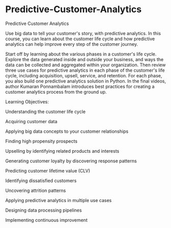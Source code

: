 # Predictive-Customer-Analytics
Predictive Customer Analytics

Use big data to tell your customer's story, with predictive analytics. In this course, you can learn about the customer life cycle and how predictive analytics can help improve every step of the customer journey.

Start off by learning about the various phases in a customer's life cycle. Explore the data generated inside and outside your business, and ways the data can be collected and aggregated within your organization. Then review three use cases for predictive analytics in each phase of the customer's life cycle, including acquisition, upsell, service, and retention. For each phase, you also build one predictive analytics solution in Python. In the final videos, author Kumaran Ponnambalam introduces best practices for creating a customer analytics process from the ground up.

Learning Objectives:

Understanding the customer life cycle

Acquiring customer data

Applying big data concepts to your customer relationships

Finding high propensity prospects

Upselling by identifying related products and interests

Generating customer loyalty by discovering response patterns

Predicting customer lifetime value (CLV)

Identifying dissatisfied customers

Uncovering attrition patterns

Applying predictive analytics in multiple use cases

Designing data processing pipelines

Implementing continuous improvement
